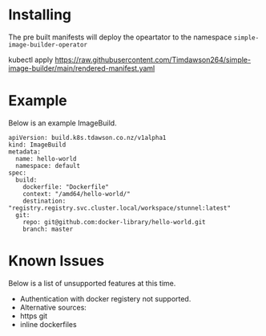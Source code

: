 # Installing

The pre built manifests will deploy the opeartator to the namespace `simple-image-builder-operator`

kubectl apply https://raw.githubusercontent.com/Timdawson264/simple-image-builder/main/rendered-manifest.yaml

# Example
Below is an example ImageBuild.

~~~
apiVersion: build.k8s.tdawson.co.nz/v1alpha1
kind: ImageBuild
metadata:
  name: hello-world
  namespace: default
spec:
  build:
    dockerfile: "Dockerfile"
    context: "/amd64/hello-world/"
    destination: "registry.registry.svc.cluster.local/workspace/stunnel:latest"
  git:
    repo: git@github.com:docker-library/hello-world.git
    branch: master
~~~

# Known Issues
Below is a list of unsupported features at this time.

- Authentication with docker registery not supported.
- Alternative sources:
 - https git
 - inline dockerfiles